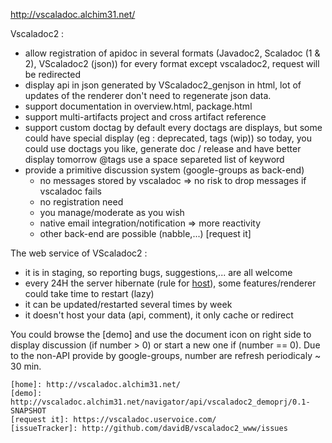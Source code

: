 http://vscaladoc.alchim31.net/

Vscaladoc2 :

* allow registration of apidoc in several formats (Javadoc2, Scaladoc (1 & 2), VScaladoc2 (json))
  for every format except vscaladoc2, request will be redirected
* display api in json generated by VScaladoc2_genjson in html,
  lot of updates of the renderer don't need to regenerate json data.
* support documentation in overview.html, package.html
* support multi-artifacts project and cross artifact reference
* support custom doctag
  by default every doctags are displays, but some could have special display (eg : deprecated, tags (wip))
  so today, you could use doctags you like, generate doc / release and have better display tomorrow
  @tags use a space separeted list of keyword
* provide a primitive discussion system (google-groups as back-end)
  * no messages stored by vscaladoc => no risk to drop messages if vscaladoc fails 
  * no registration need
  * you manage/moderate as you wish
  * native email integration/notification => more reactivity
  * other back-end are possible (nabble,...) [request it]

The web service of VScaladoc2 :

* it is in staging, so reporting bugs, suggestions,... are all welcome
* every 24H the server hibernate (rule for [host](http://stax.net)), some features/renderer could take time to restart (lazy)
* it can be updated/restarted several times by week
* it doesn't host your data (api, comment), it only cache or redirect

You could browse the [demo] and use the document icon on right side to display discussion (if number  > 0) or start a new one if (number == 0).
Due to the non-API provide by google-groups, number are refresh periodicaly ~ 30 min.

    [home]: http://vscaladoc.alchim31.net/
    [demo]: http://vscaladoc.alchim31.net/navigator/api/vscaladoc2_demoprj/0.1-SNAPSHOT
    [request it]: https://vscaladoc.uservoice.com/
    [issueTracker]: http://github.com/davidB/vscaladoc2_www/issues
